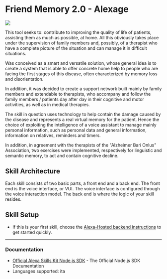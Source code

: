 # Friend Memory 2.0 - Alexage
<img src="https://m.media-amazon.com/images/G/01/mobile-apps/dex/alexa/alexa-skills-kit/tutorials/quiz-game/header._TTH_.png" />

This tool seeks to: contribute to improving the quality of life of patients, assisting them as much as possible, at home.
All this obviously takes place under the supervision of family members and, possibly, of a therapist who have a complete picture of the situation and can manage it in difficult situations. 

Was conceived as a smart and versatile solution, whose general idea is to create a system that is able to offer concrete home help to people who are facing the first stages of this disease, often characterized by memory loss and disorientation. 

In addition, it was decided to create a support network built mainly by family members and extendable to therapists, who accompany and follow the family members / patients day after day in their cognitive and motor activities, as well as in medical therapies. 

The skill in question uses technology to help contain the damage caused by the disease and represents a real virtual memory for the patient. Hence the choice of exploiting the intelligence of a voice assistant to manage mainly personal information, such as personal data and general information, information on relatives, reminders and timers. 

In addition, in agreement with the therapists of the "Alzheimer Bari Onlus" Association, two exercises were implemented, respectively for linguistic and semantic memory, to act and contain cognitive decline.

## Skill Architecture
Each skill consists of two basic parts, a front end and a back end.
The front end is the voice interface, or VUI.
The voice interface is configured through the voice interaction model.
The back end is where the logic of your skill resides.

## Skill Setup

 * If this is your first skill, choose the [Alexa-Hosted backend instructions](./instructions/setup-vui-alexa-hosted.md) to get started quickly.


---

### Documentation
* [Official Alexa Skills Kit Node.js SDK](https://www.npmjs.com/package/ask-sdk) - The Official Node.js SDK Documentation
* Languages supported: ita
